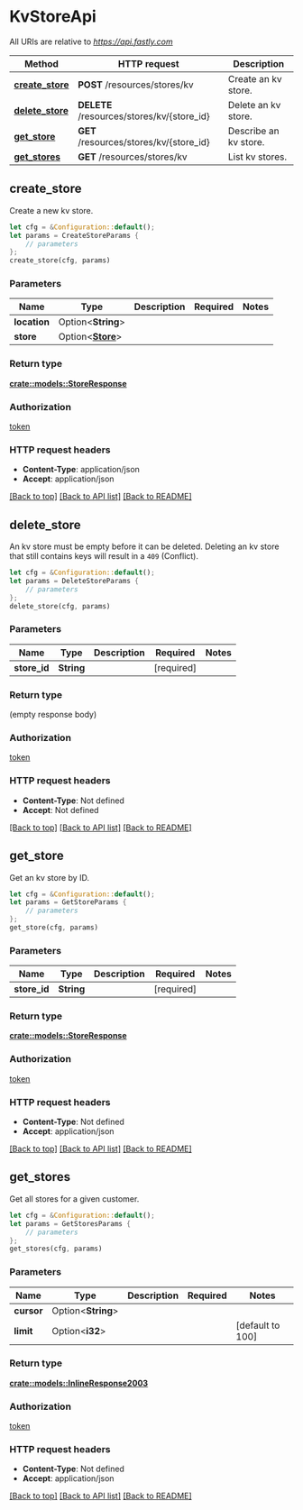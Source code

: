 # KvStoreApi

All URIs are relative to *https://api.fastly.com*

Method | HTTP request | Description
------------- | ------------- | -------------
[**create_store**](KvStoreApi.md#create_store) | **POST** /resources/stores/kv | Create an kv store.
[**delete_store**](KvStoreApi.md#delete_store) | **DELETE** /resources/stores/kv/{store_id} | Delete an kv store.
[**get_store**](KvStoreApi.md#get_store) | **GET** /resources/stores/kv/{store_id} | Describe an kv store.
[**get_stores**](KvStoreApi.md#get_stores) | **GET** /resources/stores/kv | List kv stores.



## create_store

Create a new kv store.

```rust
let cfg = &Configuration::default();
let params = CreateStoreParams {
    // parameters
};
create_store(cfg, params)
```

### Parameters


Name | Type | Description  | Required | Notes
------------- | ------------- | ------------- | ------------- | -------------
**location** | Option\<**String**> |  |  |
**store** | Option\<[**Store**](Store.md)> |  |  |

### Return type

[**crate::models::StoreResponse**](StoreResponse.md)

### Authorization

[token](../README.md#token)

### HTTP request headers

- **Content-Type**: application/json
- **Accept**: application/json

[[Back to top]](#) [[Back to API list]](../README.md#documentation-for-api-endpoints) [[Back to README]](../README.md)


## delete_store

An kv store must be empty before it can be deleted.  Deleting an kv store that still contains keys will result in a `409` (Conflict).

```rust
let cfg = &Configuration::default();
let params = DeleteStoreParams {
    // parameters
};
delete_store(cfg, params)
```

### Parameters


Name | Type | Description  | Required | Notes
------------- | ------------- | ------------- | ------------- | -------------
**store_id** | **String** |  | [required] |

### Return type

 (empty response body)

### Authorization

[token](../README.md#token)

### HTTP request headers

- **Content-Type**: Not defined
- **Accept**: Not defined

[[Back to top]](#) [[Back to API list]](../README.md#documentation-for-api-endpoints) [[Back to README]](../README.md)


## get_store

Get an kv store by ID.

```rust
let cfg = &Configuration::default();
let params = GetStoreParams {
    // parameters
};
get_store(cfg, params)
```

### Parameters


Name | Type | Description  | Required | Notes
------------- | ------------- | ------------- | ------------- | -------------
**store_id** | **String** |  | [required] |

### Return type

[**crate::models::StoreResponse**](StoreResponse.md)

### Authorization

[token](../README.md#token)

### HTTP request headers

- **Content-Type**: Not defined
- **Accept**: application/json

[[Back to top]](#) [[Back to API list]](../README.md#documentation-for-api-endpoints) [[Back to README]](../README.md)


## get_stores

Get all stores for a given customer.

```rust
let cfg = &Configuration::default();
let params = GetStoresParams {
    // parameters
};
get_stores(cfg, params)
```

### Parameters


Name | Type | Description  | Required | Notes
------------- | ------------- | ------------- | ------------- | -------------
**cursor** | Option\<**String**> |  |  |
**limit** | Option\<**i32**> |  |  |[default to 100]

### Return type

[**crate::models::InlineResponse2003**](InlineResponse2003.md)

### Authorization

[token](../README.md#token)

### HTTP request headers

- **Content-Type**: Not defined
- **Accept**: application/json

[[Back to top]](#) [[Back to API list]](../README.md#documentation-for-api-endpoints) [[Back to README]](../README.md)

